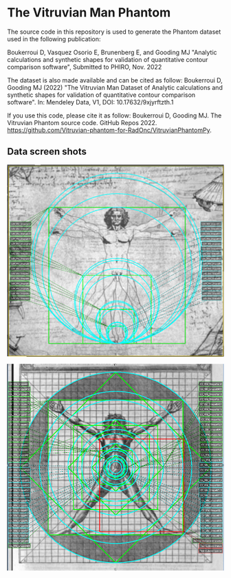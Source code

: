 # The Vitruvian Man Phantom 

The source code in this repository is used to generate the Phantom dataset used in the following publication:


Boukerroui D, Vasquez Osorio E, Brunenberg E, and Gooding MJ "Analytic calculations and synthetic shapes for validation of quantitative contour comparison software", Submitted to PHIRO, Nov. 2022


The dataset is also made available and can be cited as follow:
Boukerroui D, Gooding MJ (2022) "The Vitruvian Man Dataset of Analytic calculations and synthetic shapes for validation of quantitative contour comparison software". In: Mendeley Data, V1, DOI: 10.17632/9xjyrftzth.1


If you use this code, please cite it as follow:
Boukerroui D, Gooding MJ. The Vitruvian Phantom source code. GitHub Repos 2022. https://github.com/Vitruvian-phantom-for-RadOnc/VitruvianPhantomPy.


## Data screen shots
![This is an image](/doc/daVinciVitruvianScreenShot.png)

![This is an image](/doc/CesarianoVitruvianScreenShot.png)

